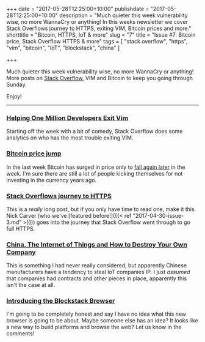 +++
date = "2017-05-28T12:25:00+10:00"
publishdate = "2017-05-28T12:25:00+10:00"
description = "Much quieter this week vulnerability wise, no more WannaCry or anything! In this weeks newsletter we cover Stack Overflows journey to HTTPS, exiting VIM, Bitcoin prices and more."
shorttitle = "Bitcoin, HTTPS, IoT & more"
slug = "7"
title = "Issue #7: Bitcoin price, Stack Overflow HTTPS & more"
tags = [
  "stack overflow",
  "https",
  "vim",
  "bitcoin",
  "IoT",
  "blockstack",
  "china"
]

+++

Much quieter this week vulnerability wise, no more WannaCry or anything! More posts on [Stack Overflow](/tags/stack-overflow/), VIM and Bitcoin to keep you going through Sunday.

Enjoy!

---

### [Helping One Million Developers Exit Vim](https://stackoverflow.blog/2017/05/23/stack-overflow-helping-one-million-developers-exit-vim/)  
Starting off the week with a bit of comedy, Stack Overflow does some analytics on who has the most trouble exiting VIM.

### [Bitcoin price jump](https://arstechnica.com/tech-policy/2017/05/price-of-bitcoin-breaks-records-at-2400/)  
In the last week Bitcoin has surged in price only to [fall again later](https://www.cryptocoinsnews.com/newsflash-bitcoin-price-takes-sharp-fall-toward-2100/) in the week. I'm sure there are still a lot of people kicking themselves for not investing in the currency years ago.

### [Stack Overflows journey to HTTPS](https://nickcraver.com/blog/2017/05/22/https-on-stack-overflow/)  
This is a _really_ long post, but if you only have time to read one, make it this. Nick Carver (who we've [featured before!]({{< ref "2017-04-30-issue-3.md" >}})) goes into the journey that Stack Overflow went through to go full HTTPS.

### [China, The Internet of Things and How to Destroy Your Own Company](http://www.chinalawblog.com/2016/03/china-and-the-internet-of-things-and-how-to-destroy-your-own-company.html)  
This is something I had never really considered, but apparently Chinese manufacturers have a tendency to steal IoT companies IP. I just _assumed_ that companies had contracts and other pieces in place, apparently this isn't the case at all.

### [Introducing the Blockstack Browser](https://blockstack.org/blog/introducing-the-blockstack-browser-a-gateway-to-a-new-decentralized-internet)  
I'm going to be completely honest and say I have no idea what this new browser is going to be about. Maybe someone else has an idea? It looks like a new way to build platforms and browse the web? Let us know in the comments!
